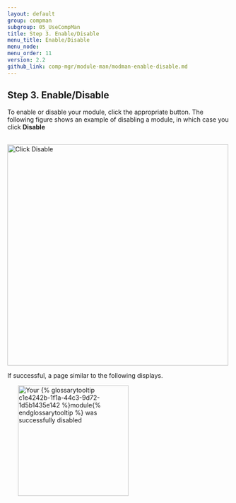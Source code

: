 ```yaml
---
layout: default 
group: compman
subgroup: 05_UseCompMan
title: Step 3. Enable/Disable
menu_title: Enable/Disable
menu_node: 
menu_order: 11
version: 2.2
github_link: comp-mgr/module-man/modman-enable-disable.md
---
```


## Step 3. Enable/Disable
To enable or disable your module, click the appropriate button. The following figure shows an example of disabling a module, in which case you click **Disable**

&nbsp;&nbsp;&nbsp;&nbsp;&nbsp;&nbsp;<img src="{{ site.baseurl }}common/images/modman_actions_disable.png" width="500px" alt="Click Disable">

If successful, a page similar to the following displays.

&nbsp;&nbsp;&nbsp;&nbsp;&nbsp;&nbsp;<img src="{{ site.baseurl }}common/images/modman_disable_success.png" width="250px" alt="Your {% glossarytooltip c1e4242b-1f1a-44c3-9d72-1d5b1435e142 %}module{% endglossarytooltip %} was successfully disabled">
